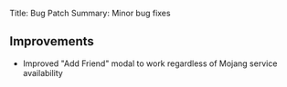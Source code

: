 Title: Bug Patch
Summary: Minor bug fixes

## Improvements
- Improved "Add Friend" modal to work regardless of Mojang service availability
